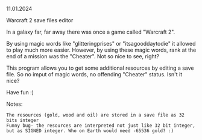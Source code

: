 11.01.2024

Warcraft 2 save files editor

In a galaxy far, far away there was once a game called "Warcraft 2".

By using magic words like "glitteringprises" or "itsagooddaytodie" it allowed to play much more easier. However, by using these magic words, rank at the end of a mission was the "Cheater". Not so nice to see, right?

This program allows you to get some additional resources by editing a save file. So no imput of magic words, no offending "Cheater" status. Isn't it nice?

Have fun :)

Notes:

    The resources (gold, wood and oil) are stored in a save file as 32 bits integer
    Funny bug- the resources are interpreted not just like 32 bit integer, but as SIGNED integer. Who on Earth would need -65536 gold? :)